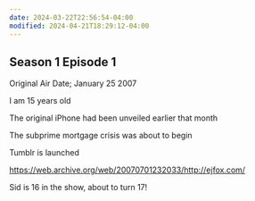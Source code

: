 ```yaml
---
date: 2024-03-22T22:56:54-04:00
modified: 2024-04-21T18:29:12-04:00
---
```

## Season 1 Episode 1

Original Air Date; January 25 2007

I am 15 years old

The original iPhone had been unveiled earlier that month

The subprime mortgage crisis was about to begin

Tumblr is launched

<https://web.archive.org/web/20070701232033/http://ejfox.com/>

Sid is 16 in the show, about to turn 17!
